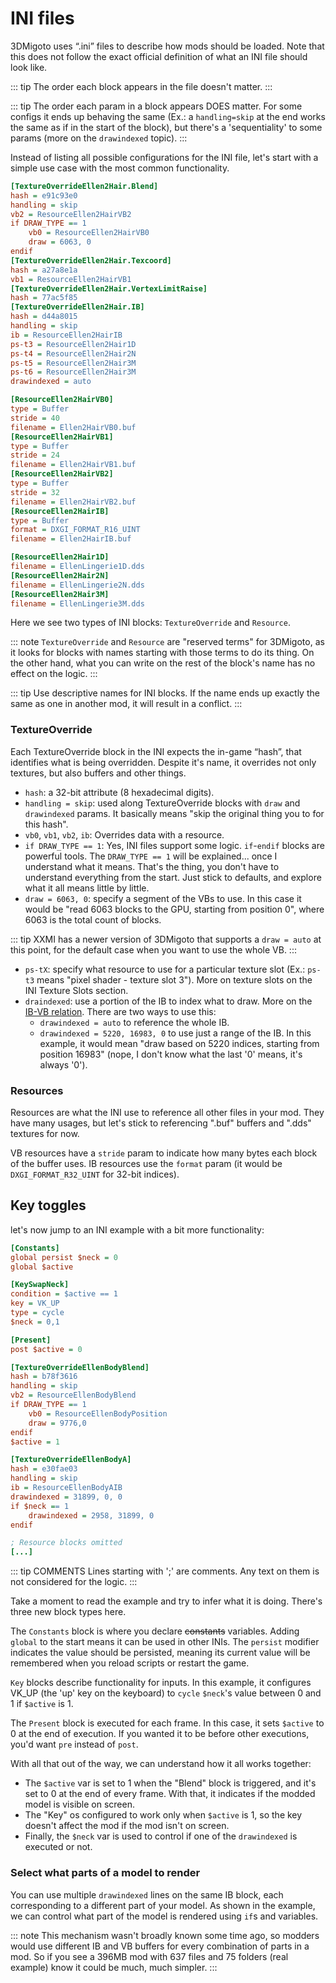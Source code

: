 # INI files

3DMigoto uses “.ini” files to describe how mods should be loaded. Note that this does not follow the exact official definition of what an INI file should look like.

::: tip
The order each block appears in the file doesn't matter.
:::

::: tip
The order each param in a block appears DOES matter. For some configs it ends up behaving the same (Ex.: a `handling=skip` at the end works the same as if in the start of the block), but there's a 'sequentiality' to some params (more on the `drawindexed` topic).
:::

Instead of listing all possible configurations for the INI file, let's start with a simple use case with the most common functionality.

```ini
[TextureOverrideEllen2Hair.Blend]
hash = e91c93e0
handling = skip
vb2 = ResourceEllen2HairVB2
if DRAW_TYPE == 1
	vb0 = ResourceEllen2HairVB0
	draw = 6063, 0
endif
[TextureOverrideEllen2Hair.Texcoord]
hash = a27a8e1a
vb1 = ResourceEllen2HairVB1
[TextureOverrideEllen2Hair.VertexLimitRaise]
hash = 77ac5f85
[TextureOverrideEllen2Hair.IB]
hash = d44a8015
handling = skip
ib = ResourceEllen2HairIB
ps-t3 = ResourceEllen2Hair1D
ps-t4 = ResourceEllen2Hair2N
ps-t5 = ResourceEllen2Hair3M
ps-t6 = ResourceEllen2Hair3M
drawindexed = auto

[ResourceEllen2HairVB0]
type = Buffer
stride = 40
filename = Ellen2HairVB0.buf
[ResourceEllen2HairVB1]
type = Buffer
stride = 24
filename = Ellen2HairVB1.buf
[ResourceEllen2HairVB2]
type = Buffer
stride = 32
filename = Ellen2HairVB2.buf
[ResourceEllen2HairIB]
type = Buffer
format = DXGI_FORMAT_R16_UINT
filename = Ellen2HairIB.buf

[ResourceEllen2Hair1D]
filename = EllenLingerie1D.dds
[ResourceEllen2Hair2N]
filename = EllenLingerie2N.dds
[ResourceEllen2Hair3M]
filename = EllenLingerie3M.dds
```

Here we see two types of INI blocks: `TextureOverride` and `Resource`.

::: note
`TextureOverride` and `Resource` are "reserved terms" for 3DMigoto, as it looks for blocks with names starting with those terms to do its thing. On the other hand, what you can write on the rest of the block's name has no effect on the logic.
:::

::: tip
Use descriptive names for INI blocks. If the name ends up exactly the same as one in another mod, it will result in a conflict.
:::

### TextureOverride
Each TextureOverride block in the INI expects the in-game “hash”, that identifies what is being overridden. Despite it's name, it overrides not only textures, but also buffers and other things.
* `hash`: a 32-bit attribute (8 hexadecimal digits).
* `handling = skip`: used along TextureOverride blocks with `draw` and `drawindexed` params. It basically means "skip the original thing you to for this hash".
* `vb0`, `vb1`, `vb2`, `ib`: Overrides data with a resource.
* `if DRAW_TYPE == 1`: Yes, INI files support some logic. `if`-`endif` blocks are powerful tools. The `DRAW_TYPE == 1` will be explained... once I understand what it means. That's the thing, you don't have to understand everything from the start. Just stick to defaults, and explore what it all means little by little.
* `draw = 6063, 0`: specify a segment of the VBs to use. In this case it would be "read 6063 blocks to the GPU, starting from position 0", where 6063 is the total count of blocks.

::: tip
XXMI has a newer version of 3DMigoto that supports a `draw = auto` at this point, for the default case when you want to use the whole VB.
:::

* `ps-tX`: specify what resource to use for a particular texture slot (Ex.: `ps-t3` means "pixel shader - texture slot 3"). More on texture slots on the INI Texture Slots section.
* `draindexed`: use a portion of the IB to index what to draw. More on the [IB-VB relation](./ib-vb.md). There are two ways to use this:
  * `drawindexed = auto` to reference the whole IB.
  * `drawindexed = 5220, 16983, 0` to use just a range of the IB. In this example, it would mean "draw based on 5220 indices, starting from position 16983" (nope, I don't know what the last '0' means, it's always '0').

### Resources
Resources are what the INI use to reference all other files in your mod. They have many usages, but let's stick to referencing ".buf" buffers and ".dds" textures for now.

VB resources have a `stride` param to indicate how many bytes each block of the buffer uses. IB resources use the `format` param (it would be `DXGI_FORMAT_R32_UINT` for 32-bit indices).

## Key toggles
let's now jump to an INI example with a bit more functionality:

```ini
[Constants]
global persist $neck = 0
global $active

[KeySwapNeck]
condition = $active == 1
key = VK_UP
type = cycle
$neck = 0,1

[Present]
post $active = 0

[TextureOverrideEllenBodyBlend]
hash = b78f3616
handling = skip
vb2 = ResourceEllenBodyBlend
if DRAW_TYPE == 1
    vb0 = ResourceEllenBodyPosition
    draw = 9776,0
endif
$active = 1

[TextureOverrideEllenBodyA]
hash = e30fae03
handling = skip
ib = ResourceEllenBodyAIB
drawindexed = 31899, 0, 0
if $neck == 1
    drawindexed = 2958, 31899, 0
endif

; Resource blocks omitted
[...]
```

::: tip COMMENTS
Lines starting with ';' are comments. Any text on them is not considered for the logic.
:::

Take a moment to read the example and try to infer what it is doing. There's three new block types here.

The `Constants` block is where you declare ~~constants~~ variables. Adding `global` to the start means it can be used in other INIs. The `persist` modifier indicates the value should be persisted, meaning its current value will be remembered when you reload scripts or restart the game.

`Key` blocks describe functionality for inputs. In this example, it configures VK_UP (the 'up' key on the keyboard) to `cycle` `$neck`'s value between 0 and 1 if `$active` is 1.

The `Present` block is executed for each frame. In this case, it sets `$active` to 0 at the end of execution. If you wanted it to be before other executions, you'd want `pre` instead of `post`.

With all that out of the way, we can understand how it all works together:
* The `$active` var is set to 1 when the "Blend" block is triggered, and it's set to 0 at the end of every frame. With that, it indicates if the modded model is visible on screen.
* The "Key" os configured to work only when `$active` is 1, so the key doesn't affect the mod if the mod isn't on screen.
* Finally, the `$neck` var is used to control if one of the `drawindexed` is executed or not.

### Select what parts of a model to render
You can use multiple `drawindexed` lines on the same IB block, each corresponding to a different part of your model.
As shown in the example, we can control what part of the model is rendered using `if`s and variables.

::: note
This mechanism wasn't broadly known some time ago, so modders would use different IB and VB buffers for every combination of parts in a mod. So if you see a 396MB mod with 637 files and 75 folders (real example) know it could be much, much simpler.
:::
